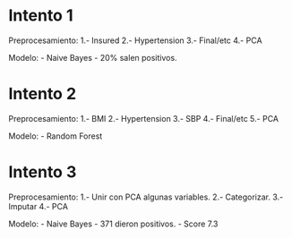 # Intento 1
Preprocesamiento:
	1.- Insured
	2.- Hypertension
	3.- Final/etc
	4.- PCA

Modelo:
	- Naive Bayes
	- 20% salen positivos.

# Intento 2
Preprocesamiento:
	1.- BMI
	2.- Hypertension
	3.- SBP
	4.- Final/etc
	5.- PCA

Modelo:
	- Random Forest	

# Intento 3
Preprocesamiento:
	1.- Unir con PCA algunas variables.
	2.- Categorizar.
	3.- Imputar
	4.- PCA

Modelo:
	- Naive Bayes
	- 371 dieron positivos.
	- Score 7.3
